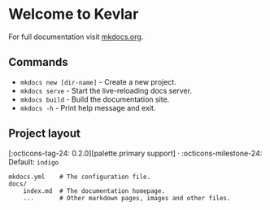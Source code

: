# Welcome to Kevlar

For full documentation visit [mkdocs.org](https://www.mkdocs.org).

## Commands

* `mkdocs new [dir-name]` - Create a new project.
* `mkdocs serve` - Start the live-reloading docs server.
* `mkdocs build` - Build the documentation site.
* `mkdocs -h` - Print help message and exit.

## Project layout

[:octicons-tag-24: 0.2.0][palette.primary support] ·
:octicons-milestone-24: Default: `indigo`


    mkdocs.yml    # The configuration file.
    docs/
        index.md  # The documentation homepage.
        ...       # Other markdown pages, images and other files.
    